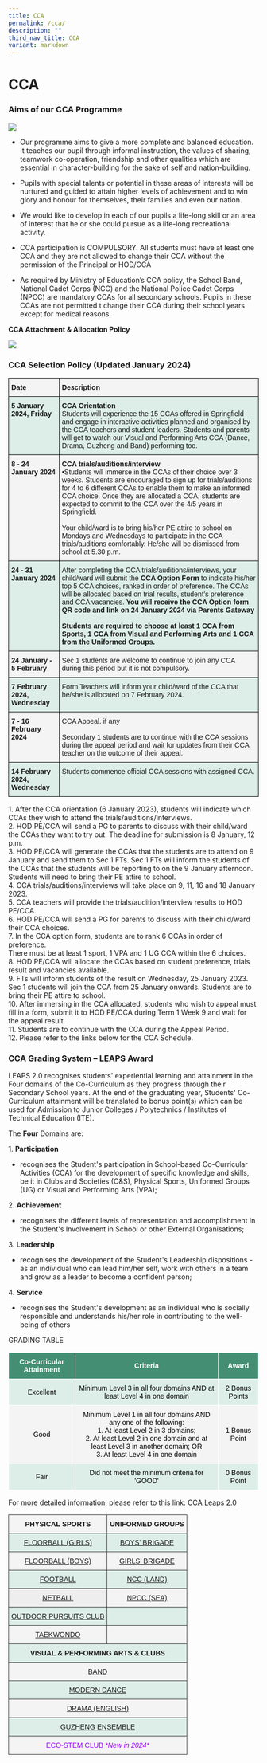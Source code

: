 ```yaml
---
title: CCA
permalink: /cca/
description: ""
third_nav_title: CCA
variant: markdown
---
```

# **CCA**
### Aims of our CCA Programme

![](/images/CCA1.jpg)

*  Our programme aims to give a more complete and balanced education. It teaches our pupil through informal instruction, the values of sharing, teamwork co-operation, friendship and other qualities which are essential in character-building for the sake of self and nation-building. 
    
*   Pupils with special talents or potential in these areas of interests will be nurtured and guided to attain higher levels of achievement and to win glory and honour for themselves, their families and even our nation. &nbsp;  
    
*   We would like to develop in each of our pupils a life-long skill or an area of interest that he or she could pursue as a life-long recreational activity.&nbsp;  
    
*   CCA participation is COMPULSORY. All students must have at least one CCA and they are not allowed to change their CCA without the permission of the Principal or HOD/CCA&nbsp;  
    
*   As required by Ministry of Education’s CCA policy, the School Band, National Cadet Corps (NCC) and the National Police Cadet Corps (NPCC) are mandatory CCAs for all secondary schools. Pupils in these CCAs are not permitted t change their CCA during their school years except for medical reasons.

  

**CCA Attachment &amp; Allocation Policy**

![](/images/ccapic1.png)

### CCA Selection Policy (Updated January 2024)



 <table style="border-collapse:collapse;border-spacing:0" class="tg"><thead><tr><th style="background-color:#F4F4F4;border-color:#000000;border-style:solid;border-width:1px;font-family:Arial, sans-serif;font-size:14px;font-weight:bold;overflow:hidden;padding:10px 5px;text-align:left;vertical-align:top;word-break:normal">Date<span style="background-color:transparent"> </span><span style="background-color:transparent"><span style="background-color:transparent"></span></span></th><th style="background-color:#F4F4F4;border-color:#000000;border-style:solid;border-width:1px;font-family:Arial, sans-serif;font-size:14px;font-weight:normal;overflow:hidden;padding:10px 5px;text-align:left;vertical-align:top;word-break:normal"><b>Description<span style="background-color:transparent"> </span><span style="background-color:transparent"></span><span style="background-color:transparent"></span></b></th></tr></thead><tbody><tr><td style="background-color:#DDEEE9;border-color:#000000;border-style:solid;border-width:1px;font-family:Arial, sans-serif;font-size:14px;font-weight:bold;overflow:hidden;padding:10px 5px;text-align:left;vertical-align:top;word-break:normal">5 January 2024, Friday<br></td><td style="background-color:#DDEEE9;border-color:#000000;border-style:solid;border-width:1px;font-family:Arial, sans-serif;font-size:14px;overflow:hidden;padding:10px 5px;text-align:left;vertical-align:top;word-break:normal"><b>CCA Orientation</b> <br>Students will experience the 15 CCAs offered in Springfield and engage in interactive activities planned and organised by the CCA teachers and student leaders. Students and parents will get to watch our Visual and Performing Arts CCA (Dance, Drama, Guzheng and Band) performing too.</td></tr><tr><td style="background-color:#F4F4F4;border-color:#000000;border-style:solid;border-width:1px;font-family:Arial, sans-serif;font-size:14px;font-weight:bold;overflow:hidden;padding:10px 5px;text-align:left;vertical-align:top;word-break:normal">8 - 24 January 2024<br></td><td style="background-color:#F4F4F4;border-color:#000000;border-style:solid;border-width:1px;font-family:Arial, sans-serif;font-size:14px;overflow:hidden;padding:10px 5px;text-align:left;vertical-align:top;word-break:normal"><b>CCA trials/auditions/interview</b><br>•Students will immerse in the CCAs of their choice over 3 weeks. Students are encouraged to sign up for trials/auditions for 4 to 6 different CCAs to enable them to make an informed CCA choice. Once they are allocated a CCA, students are expected to commit to the CCA over the 4/5 years in Springfield.<br><br>Your child/ward is to bring his/her PE attire to school on Mondays and Wednesdays to participate in the CCA trials/auditions comfortably. He/she will be dismissed from school at 5.30 p.m.</td></tr><tr><td style="background-color:#DDEEE9;border-color:#000000;border-style:solid;border-width:1px;font-family:Arial, sans-serif;font-size:14px;font-weight:bold;overflow:hidden;padding:10px 5px;text-align:left;vertical-align:top;word-break:normal">24 - 31 January 2024<br></td><td style="background-color:#DDEEE9;border-color:#000000;border-style:solid;border-width:1px;font-family:Arial, sans-serif;font-size:14px;overflow:hidden;padding:10px 5px;text-align:left;vertical-align:top;word-break:normal">After completing the CCA trials/auditions/interviews, your child/ward will submit the <b>CCA Option Form</b> to indicate his/her top 5 CCA choices, ranked in order of preference. The CCAs will be allocated based on trial results, student’s preference and CCA vacancies.<b> You will receive the CCA Option form QR code and link on 24 January 2024 via Parents Gateway <br><br>Students are required to choose at least 1 CCA from Sports, 1 CCA from Visual and Performing Arts and 1 CCA from the Uniformed Groups.</b> <br></td></tr><tr><td style="background-color:#F4F4F4;border-color:#000000;border-style:solid;border-width:1px;font-family:Arial, sans-serif;font-size:14px;font-weight:bold;overflow:hidden;padding:10px 5px;text-align:left;vertical-align:top;word-break:normal"> 24 January - 5 February</td><td style="background-color:#F4F4F4;border-color:#000000;border-style:solid;border-width:1px;font-family:Arial, sans-serif;font-size:14px;overflow:hidden;padding:10px 5px;text-align:left;vertical-align:top;word-break:normal">Sec 1 students are welcome to continue to join any CCA during this period but it is not compulsory.</td></tr><tr><td style="background-color:#DDEEE9;border-color:#000000;border-style:solid;border-width:1px;font-family:Arial, sans-serif;font-size:14px;font-weight:bold;overflow:hidden;padding:10px 5px;text-align:left;vertical-align:top;word-break:normal">7 February 2024, Wednesday</td><td style="background-color:#DDEEE9;border-color:#000000;border-style:solid;border-width:1px;font-family:Arial, sans-serif;font-size:14px;overflow:hidden;padding:10px 5px;text-align:left;vertical-align:top;word-break:normal"><span style="background-color:transparent">Form Teachers will inform your child/ward of the CCA that he/she is allocated on 7 February 2024. </span><br><span style="background-color:transparent"> </span> <span style="background-color:transparent"></span><span style="background-color:transparent"></span><span style="background-color:transparent"></span></td></tr><tr><td style="background-color:#F4F4F4;border-color:#000000;border-style:solid;border-width:1px;font-family:Arial, sans-serif;font-size:14px;font-weight:bold;overflow:hidden;padding:10px 5px;text-align:left;vertical-align:top;word-break:normal">7 - 16 February 2024<br></td><td style="background-color:#F4F4F4;border-color:#000000;border-style:solid;border-width:1px;font-family:Arial, sans-serif;font-size:14px;overflow:hidden;padding:10px 5px;text-align:left;vertical-align:top;word-break:normal">CCA Appeal, if any<br><br>Secondary 1 students are to continue with the CCA sessions during the appeal period and wait for updates from their CCA teacher on the outcome of their appeal.</td></tr><tr><td style="background-color:#DDEEE9;border-color:#000000;border-style:solid;border-width:1px;font-family:Arial, sans-serif;font-size:14px;font-weight:bold;overflow:hidden;padding:10px 5px;text-align:left;vertical-align:top;word-break:normal">14 February 2024, Wednesday</td><td style="background-color:#DDEEE9;border-color:#000000;border-style:solid;border-width:1px;font-family:Arial, sans-serif;font-size:14px;overflow:hidden;padding:10px 5px;text-align:left;vertical-align:top;word-break:normal"><span style="background-color:transparent">Students commence official CCA sessions with assigned CCA. </span><br><span style="background-color:transparent"> </span> <span style="background-color:transparent"></span><span style="background-color:transparent"></span><span style="background-color:transparent"></span></td></tr></tbody></table>





1\.	After the CCA orientation (6 January 2023), students will indicate which CCAs they wish to attend the trials/auditions/interviews. <br>
2\.	HOD PE/CCA will send a PG to parents to discuss with their child/ward the CCAs they want to try out. The deadline for submission is 8 January, 12 p.m. <br>
3\.	HOD PE/CCA will generate the CCAs that the students are to attend on 9 January and send them to Sec 1 FTs. Sec 1 FTs will inform the students of the CCAs that the students will be reporting to on the 9 January afternoon. Students will need to bring their PE attire to school.<br>
4\.	CCA trials/auditions/interviews will take place on 9, 11, 16 and 18 January 2023.<br>
5\.	CCA teachers will provide the trials/audition/interview results to HOD PE/CCA.<br>
6\.	HOD PE/CCA will send a PG for parents to discuss with their child/ward their CCA choices. <br>
7\.	In the CCA option form, students are to rank 6 CCAs in order of preference.<br> There must be at least 1 sport, 1 VPA and 1 UG CCA within the 6 choices. <br>
8\.	HOD PE/CCA will allocate the CCAs based on student preference, trials result and vacancies available. <br>
9\.	FTs will inform students of the result on Wednesday, 25 January 2023. Sec 1 students will join the CCA from 25 January onwards. Students are to bring their PE attire to school.<br>
10\.	After immersing in the CCA allocated, students who wish to appeal must fill in a form, submit it to HOD PE/CCA during Term 1 Week 9 and wait for the appeal result. <br>
11\.	Students are to continue with the CCA during the Appeal Period. <br>
12\.	Please refer to the links below for the CCA Schedule.

  

### CCA Grading System – LEAPS Award

LEAPS 2.0 recognises students' experiential learning and attainment in the Four domains of the Co-Curriculum as they progress through their Secondary School years. At the end of the graduating year, Students' Co-Curriculum attainment will be translated to bonus point(s) which can be used for Admission to Junior Colleges / Polytechnics / Institutes of Technical Education (ITE).

The&nbsp;**Four**&nbsp;Domains are:

1.&nbsp;**Participation**

*   recognises the Student's participation in School-based Co-Curricular Activities (CCA) for the development of specific knowledge and skills, be it in Clubs and Societies (C&amp;S), Physical Sports, Uniformed Groups (UG) or Visual and Performing Arts (VPA);

2.&nbsp;**Achievement**

*   recognises the different levels of representation and accomplishment in the Student's Involvement in School or other External Organisations;

3.&nbsp;**Leadership**

*   recognises the development of the Student's Leadership dispositions - as an individual who can lead him/her self, work with others in a team and grow as a leader to become a confident person;

4.&nbsp;**Service**

*   recognises the Student's development as an individual who is socially responsible and understands his/her role in contributing to the well-being of others

GRADING TABLE

<table style="border-collapse:collapse;border-spacing:0" class="tg"><thead><tr><th style="background-color:#448F74;border-color:#ffffff;border-style:solid;border-width:1px;color:#FFF;font-family:Arial, sans-serif;font-size:14px;font-weight:bold;overflow:hidden;padding:10px 5px;text-align:center;vertical-align:middle;word-break:normal"><span style="font-weight:600;color:#FFF;background-color:#448F74">Co-Curricular Attainment</span></th><th style="background-color:#448F74;border-color:#ffffff;border-style:solid;border-width:1px;color:#FFF;font-family:Arial, sans-serif;font-size:14px;font-weight:bold;overflow:hidden;padding:10px 5px;text-align:center;vertical-align:middle;word-break:normal"><span style="font-weight:600;color:#FFF;background-color:#448F74">Criteria</span></th><th style="background-color:#448F74;border-color:#ffffff;border-style:solid;border-width:1px;color:#FFF;font-family:Arial, sans-serif;font-size:14px;font-weight:bold;overflow:hidden;padding:10px 5px;text-align:center;vertical-align:middle;word-break:normal"><span style="font-weight:600;color:#FFF;background-color:#448F74">Award</span></th></tr></thead><tbody><tr><td style="background-color:#DDEEE9;border-color:#ffffff;border-style:solid;border-width:1px;font-family:Arial, sans-serif;font-size:14px;overflow:hidden;padding:10px 5px;text-align:center;vertical-align:middle;word-break:normal"><span style="color:#000;background-color:#DDEEE9">Excellent</span></td><td style="background-color:#DDEEE9;border-color:#ffffff;border-style:solid;border-width:1px;font-family:Arial, sans-serif;font-size:14px;overflow:hidden;padding:10px 5px;text-align:center;vertical-align:middle;word-break:normal"><span style="color:#000;background-color:#DDEEE9">Minimum Level 3 in all four domains AND at least Level 4 in one domain</span>    </td><td style="background-color:#DDEEE9;border-color:#ffffff;border-style:solid;border-width:1px;font-family:Arial, sans-serif;font-size:14px;overflow:hidden;padding:10px 5px;text-align:center;vertical-align:middle;word-break:normal"><span style="color:#000;background-color:#DDEEE9">2 Bonus Points</span></td></tr><tr><td style="background-color:#F4F4F4;border-color:#ffffff;border-style:solid;border-width:1px;font-family:Arial, sans-serif;font-size:14px;overflow:hidden;padding:10px 5px;text-align:center;vertical-align:middle;word-break:normal"><span style="color:#000;background-color:#F4F4F4">Good</span></td><td style="background-color:#F4F4F4;border-color:#ffffff;border-style:solid;border-width:1px;font-family:Arial, sans-serif;font-size:14px;overflow:hidden;padding:10px 5px;text-align:center;vertical-align:middle;word-break:normal"><span style="color:#000;background-color:#F4F4F4">Minimum Level 1 in all four domains AND any one of the following:</span><br><span style="color:#000;background-color:#F4F4F4">1. At least Level 2 in 3 domains;</span><br><span style="color:#000;background-color:#F4F4F4">2. At least Level 2 in one domain and at least Level 3 in another domain; OR</span><br><span style="color:#000;background-color:#F4F4F4">3. At least Level 4 in one domain</span></td><td style="background-color:#F4F4F4;border-color:#ffffff;border-style:solid;border-width:1px;font-family:Arial, sans-serif;font-size:14px;overflow:hidden;padding:10px 5px;text-align:center;vertical-align:middle;word-break:normal"><span style="color:#000;background-color:#F4F4F4">1 Bonus Point</span></td></tr><tr><td style="background-color:#DDEEE9;border-color:#ffffff;border-style:solid;border-width:1px;font-family:Arial, sans-serif;font-size:14px;overflow:hidden;padding:10px 5px;text-align:center;vertical-align:middle;word-break:normal"><span style="color:#000;background-color:#DDEEE9">Fair </span></td><td style="background-color:#DDEEE9;border-color:#ffffff;border-style:solid;border-width:1px;font-family:Arial, sans-serif;font-size:14px;overflow:hidden;padding:10px 5px;text-align:center;vertical-align:middle;word-break:normal"><span style="color:#000;background-color:#DDEEE9"> Did not meet the minimum criteria for 'GOOD'</span></td><td style="background-color:#DDEEE9;border-color:#ffffff;border-style:solid;border-width:1px;font-family:Arial, sans-serif;font-size:14px;overflow:hidden;padding:10px 5px;text-align:center;vertical-align:middle;word-break:normal"><span style="color:#000;background-color:#DDEEE9"> 0 Bonus Point</span></td></tr></tbody></table>

For more detailed information, please refer to this link: [CCA Leaps 2.0](https://www.moe.gov.sg/education-in-sg/our-programmes/cca/leaps2-0)

<table style="border-collapse:collapse;border-spacing:0" class="tg"><thead><tr><th style="background-color:#F4F4F4;border-color:#333333;border-style:solid;border-width:1px;font-family:Arial, sans-serif;font-size:14px;font-weight:bold;overflow:hidden;padding:10px 5px;text-align:center;vertical-align:top;word-break:normal">PHYSICAL SPORTS</th><th style="background-color:#F4F4F4;border-color:#333333;border-style:solid;border-width:1px;font-family:Arial, sans-serif;font-size:14px;font-weight:bold;overflow:hidden;padding:10px 5px;text-align:center;vertical-align:top;word-break:normal">UNIFORMED GROUPS</th></tr></thead><tbody><tr><td style="background-color:#DDEEE9;border-color:#333333;border-style:solid;border-width:1px;color:#90F;font-family:Arial, sans-serif;font-size:14px;overflow:hidden;padding:10px 5px;text-align:center;vertical-align:top;word-break:normal"><a href="/cca/physical-sports/floorball-girls">FLOORBALL (GIRLS)</a></td><td style="background-color:#DDEEE9;border-color:#333333;border-style:solid;border-width:1px;color:#90F;font-family:Arial, sans-serif;font-size:14px;overflow:hidden;padding:10px 5px;text-align:center;vertical-align:top;word-break:normal"><a href="/cca/uniformed-groups/boys-brigade">BOYS’ BRIGADE</a></td></tr><tr><td style="background-color:#F4F4F4;border-color:#333333;border-style:solid;border-width:1px;color:#00F;font-family:Arial, sans-serif;font-size:14px;overflow:hidden;padding:10px 5px;text-align:center;vertical-align:top;word-break:normal"><a href="/cca/physical-sports/floorball-boys">FLOORBALL (BOYS)</a></td><td style="background-color:#F4F4F4;border-color:#333333;border-style:solid;border-width:1px;color:#00F;font-family:Arial, sans-serif;font-size:14px;overflow:hidden;padding:10px 5px;text-align:center;vertical-align:top;word-break:normal"><a href="/cca/uniformed-groups/girls-brigade">GIRLS’ BRIGADE</a></td></tr><tr><td style="background-color:#DDEEE9;border-color:#333333;border-style:solid;border-width:1px;color:#90F;font-family:Arial, sans-serif;font-size:14px;overflow:hidden;padding:10px 5px;text-align:center;vertical-align:top;word-break:normal"><a href="/cca/physical-sports/football">FOOTBALL</a></td><td style="background-color:#DDEEE9;border-color:#333333;border-style:solid;border-width:1px;color:#90F;font-family:Arial, sans-serif;font-size:14px;overflow:hidden;padding:10px 5px;text-align:center;vertical-align:top;word-break:normal"><a href="/cca/uniformed-groups/ncc-land">NCC (LAND)</a></td></tr><tr><td style="background-color:#EEE;border-color:#333333;border-style:solid;border-width:1px;color:#00F;font-family:Arial, sans-serif;font-size:14px;overflow:hidden;padding:10px 5px;text-align:center;vertical-align:top;word-break:normal"><a href="/cca/physical-sports/netball">NETBALL</a></td><td style="background-color:#F4F4F4;border-color:#333333;border-style:solid;border-width:1px;color:#00F;font-family:Arial, sans-serif;font-size:14px;overflow:hidden;padding:10px 5px;text-align:center;vertical-align:top;word-break:normal"><a href="/cca/uniformed-groups/npcc-sea">NPCC (SEA)</a></td></tr><tr><td style="background-color:#DDEEE9;border-color:#333333;border-style:solid;border-width:1px;color:#90F;font-family:Arial, sans-serif;font-size:14px;overflow:hidden;padding:10px 5px;text-align:center;vertical-align:top;word-break:normal"><a href="/cca/physical-sports/outdoor-pursuits-club">OUTDOOR PURSUITS CLUB</a></td><td style="background-color:#DDEEE9;border-color:#333333;border-style:solid;border-width:1px;font-family:Arial, sans-serif;font-size:14px;overflow:hidden;padding:10px 5px;text-align:center;vertical-align:top;word-break:normal"><span style="font-weight:normal;color:#000"> </span></td></tr><tr><td style="background-color:#F4F4F4;border-color:#333333;border-style:solid;border-width:1px;color:#00F;font-family:Arial, sans-serif;font-size:14px;overflow:hidden;padding:10px 5px;text-align:center;vertical-align:top;word-break:normal"><a href="/cca/physical-sports/taekwondo">TAEKWONDO</a></td><td style="background-color:#F4F4F4;border-color:#333333;border-style:solid;border-width:1px;font-family:Arial, sans-serif;font-size:14px;overflow:hidden;padding:10px 5px;text-align:center;vertical-align:top;word-break:normal"><span style="font-weight:normal;color:#000"> </span></td></tr><tr><td style="background-color:#DDEEE9;border-color:#333333;border-style:solid;border-width:1px;font-family:Arial, sans-serif;font-size:14px;font-weight:bold;overflow:hidden;padding:10px 5px;text-align:center;vertical-align:top;word-break:normal" colspan="2">VISUAL &amp; PERFORMING ARTS &amp; CLUBS</td></tr><tr><td style="background-color:#F4F4F4;border-color:#333333;border-style:solid;border-width:1px;color:#90F;font-family:Arial, sans-serif;font-size:14px;overflow:hidden;padding:10px 5px;text-align:center;vertical-align:top;word-break:normal" colspan="2"><a href="/cca/visual-n-performing-arts/band">BAND</a></td></tr><tr><td style="background-color:#DDEEE9;border-color:#333333;border-style:solid;border-width:1px;color:#0900F0;font-family:Arial, sans-serif;font-size:14px;overflow:hidden;padding:10px 5px;text-align:center;vertical-align:top;word-break:normal" colspan="2"><a href="/cca/visual-n-performing-arts/dance">MODERN DANCE</a></td></tr><tr><td style="background-color:#F4F4F4;border-color:#333333;border-style:solid;border-width:1px;color:#90F;font-family:Arial, sans-serif;font-size:14px;overflow:hidden;padding:10px 5px;text-align:center;vertical-align:top;word-break:normal" colspan="2"><a href="/cca/visual-n-performing-arts/drama-english">DRAMA (ENGLISH)</a></td></tr><tr><td style="background-color:#DDEEE9;border-color:#333333;border-style:solid;border-width:1px;color:#00F;font-family:Arial, sans-serif;font-size:14px;overflow:hidden;padding:10px 5px;text-align:center;vertical-align:top;word-break:normal" colspan="2"><a href="/cca/visual-n-performing-arts/guzheng-ensemble">GUZHENG ENSEMBLE</a></td></tr><tr><td style="background-color:#F4F4F4;border-color:#333333;border-style:solid;border-width:1px;color:#90F;font-family:Arial, sans-serif;font-size:14px;overflow:hidden;padding:10px 5px;text-align:center;vertical-align:top;word-break:normal" colspan="2">ECO-STEM CLUB  <i>*New in 2024*</i></td></tr></tbody></table>